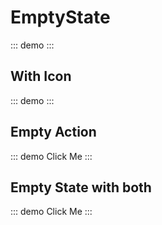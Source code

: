 <script setup>
import { EmptyState, Action, Icon } from '@swimm/ui';
</script>

# EmptyState

::: demo 
<EmptyState title="Empty State" description="This is a description" />
:::

## With Icon

::: demo
<EmptyState title="Empty State with icon" description="This is a description" iconName="gitlab"/>
:::

## Empty Action

::: demo
<EmptyState title="Empty State with Action" description="This is a description">
  <Action>Click Me</Action>
</EmptyState>
:::

## Empty State with both

::: demo
<EmptyState iconName="github" title="Empty State with icon and action" description="This is a description">
  <Action>Click Me</Action>
</EmptyState>
:::


